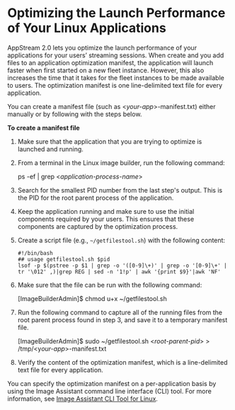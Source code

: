 # Optimizing the Launch Performance of Your Linux Applications<a name="optimize-launch-performance"></a>

AppStream 2\.0 lets you optimize the launch performance of your applications for your users’ streaming sessions\. When create and you add files to an application optimization manifest, the application will launch faster when first started on a new fleet instance\. However, this also increases the time that it takes for the fleet instances to be made available to users\. The optimization manifest is one line\-delimited text file for every application\.

You can create a manifest file \(such as <*your\-app*>\-manifest\.txt\) either manually or by following with the steps below\.

**To create a manifest file**

1. Make sure that the application that you are trying to optimize is launched and running\.

1. From a terminal in the Linux image builder, run the following command: 

   ps \-ef \| grep <*application\-process\-name*>

1. Search for the smallest PID number from the last step's output\. This is the PID for the root parent process of the application\.

1. Keep the application running and make sure to use the initial components required by your users\. This ensures that these components are captured by the optimization process\. 

1. Create a script file \(e\.g\., `~/getfilestool.sh`\) with the following content:

   ```
   #!/bin/bash
   ## usage getfilestool.sh $pid
   lsof -p $(pstree -p $1 | grep -o '([0-9]\+)' | grep -o '[0-9]\+' | tr '\012' ,)|grep REG | sed -n '1!p' | awk '{print $9}'|awk 'NF'
   ```

1. Make sure that the file can be run with the following command:

   \[ImageBuilderAdmin\]$ chmod u\+x \~/getfilestool\.sh

1. Run the following command to capture all of the running files from the root parent process found in step 3, and save it to a temporary manifest file\.

   \[ImageBuilderAdmin\]$ sudo \~/getfilestool\.sh <*root\-parent\-pid*> > /tmp/<y*our\-app*>\-manifest\.txt 

1. Verify the content of the optimization manifest, which is a line\-delimited text file for every application\.

You can specify the optimization manifest on a per\-application basis by using the Image Assistant command line interface \(CLI\) tool\. For more information, see [Image Assistant CLI Tool for Linux](image-assistant-cli.md)\.